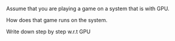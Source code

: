 Assume that you are playing a game on a system that is with GPU.

How does that game runs on the system.

Write down step by step w.r.t GPU

